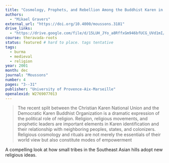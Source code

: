 ```yaml
---
title: "Cosmology, Prophets, and Rebellion Among the Buddhist Karen in Burma and Thailand"
authors:
  - "Mikael Gravers"
external_url: "https://doi.org/10.4000/moussons.3181"
drive_links:
  - "https://drive.google.com/file/d/15LUH_JYo_a8RffxGm946bfUCG_UVd1mI/view?usp=drivesdk"
course: theravada-roots
status: featured # hard to place. tags tentative
tags:
  - burma
  - medieval
  - religion
year: 2001
month: dec
journal: "Moussons"
number: 4
pages: "3--31"
publisher: "University of Provence-Aix-Marseille"
openalexid: W2769077013
---
```


> The recent split between the Christian Karen National Union and the Democratic Karen Buddhist Organization is a dramatic expression of the political role of religion.
> Religion, religious movements, and prophetic leaders are important elements in Karen identification and their relationship with neighboring peoples, states, and colonizers.
> Religious cosmology and rituals are not merely the essentials of their world view but also constitute modes of empowerment

A compelling look at how small tribes in the Southeast Asian hills adopt new religious ideas.
